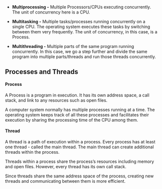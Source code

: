 - **Multiprocessing -** Multiple Processors/CPUs executing concurrently. The unit of concurrency here is a CPU.
    
- **Multitasking -** Multiple tasks/processes running concurrently on a single CPU. The operating system executes these tasks by switching between them very frequently. The unit of concurrency, in this case, is a Process.
    
- **Multithreading -** Multiple parts of the same program running concurrently. In this case, we go a step further and divide the same program into multiple parts/threads and run those threads concurrently.

## Processes and Threads
#### **Process**
A Process is a program in execution. It has its own address space, a call stack, and link to any resources such as open files.

A computer system normally has multiple processes running at a time. The operating system keeps track of all these processes and facilitates their execution by sharing the processing time of the CPU among them.
#### **Thread**
A thread is a path of execution within a process. Every process has at least one thread - called the main thread. The main thread can create additional threads within the process.

Threads within a process share the process’s resources including memory and open files. However, every thread has its own call stack.

Since threads share the same address space of the process, creating new threads and communicating between them is more efficient.